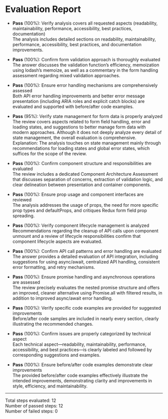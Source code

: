 # Evaluation Report

- **Pass** (100%): Verify analysis covers all requested aspects (readability, maintainability, performance, accessibility, best practices, documentation)  
  The analysis includes detailed sections on readability, maintainability, performance, accessibility, best practices, and documentation improvements.

- **Pass** (100%): Confirm form validation approach is thoroughly evaluated  
  The answer discusses the validation function’s efficiency, memoization using lodash’s memoize, as well as a commentary in the form handling assessment regarding mixed validation approaches.

- **Pass** (100%): Ensure error handling mechanisms are comprehensively assessed  
  Both API error handling improvements and better error message presentation (including ARIA roles and explicit catch blocks) are evaluated and supported with before/after code examples.

- **Pass** (95%): Verify state management for form data is properly analyzed  
  The review covers aspects related to form field handling, error and loading states, and suggestions to better manage form data with modern approaches. Although it does not deeply analyze every detail of state management, the overall evaluation is comprehensive.  
  Explanation: The analysis touches on state management mainly through recommendations for loading states and global error states, which suffices for the scope of the review.

- **Pass** (100%): Confirm component structure and responsibilities are evaluated  
  The review includes a dedicated Component Architecture Assessment that discusses separation of concerns, extraction of validation logic, and clear delineation between presentation and container components.

- **Pass** (100%): Ensure prop usage and component interfaces are reviewed  
  The analysis addresses the usage of props, the need for more specific prop types and defaultProps, and critiques Redux form field prop spreading.

- **Pass** (100%): Verify component lifecycle management is analyzed  
  Recommendations regarding the cleanup of API calls upon component unmount and a review of lifecycle responsibilities confirm that component lifecycle aspects are evaluated.

- **Pass** (100%): Confirm API call patterns and error handling are evaluated  
  The answer provides a detailed evaluation of API integration, including suggestions for using async/await, centralized API handling, consistent error formatting, and retry mechanisms.

- **Pass** (100%): Ensure promise handling and asynchronous operations are assessed  
  The review precisely evaluates the nested promise structure and offers an improved, cleaner alternative using Promise.all with filtered results, in addition to improved async/await error handling.

- **Pass** (100%): Verify specific code examples are provided for suggested improvements  
  Before/after code samples are included in nearly every section, clearly illustrating the recommended changes.

- **Pass** (100%): Confirm issues are properly categorized by technical aspect  
  Each technical aspect—readability, maintainability, performance, accessibility, and best practices—is clearly labeled and followed by corresponding suggestions and examples.

- **Pass** (100%): Ensure before/after code examples demonstrate clear improvements  
  The provided before/after code examples effectively illustrate the intended improvements, demonstrating clarity and improvements in style, efficiency, and maintainability.

---

Total steps evaluated: 12  
Number of passed steps: 12  
Number of failed steps: 0